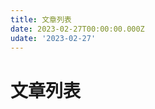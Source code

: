 ```yaml
---
title: 文章列表
date: 2023-02-27T00:00:00.000Z
udate: '2023-02-27'
---
```

# 文章列表

<PageList :list="pageslist" />

<script setup>
import pageslist from '/data/pages.json';

</script>

